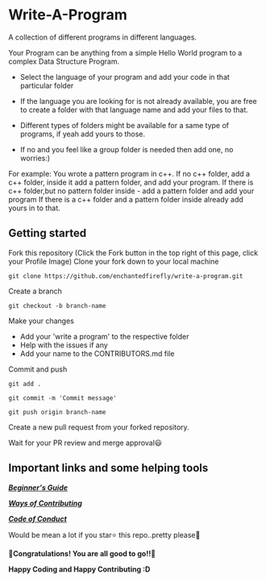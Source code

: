 # Write-A-Program
A collection of different programs in different languages.

Your Program can be anything from a simple Hello World program to a complex Data Structure Program.

* Select the language of your program and add your code in that particular folder
* If the language you are looking for is not already available, you are free to create a folder with that language name and add your files to that.

* Different types of folders might be available for a same type of programs, if yeah add yours to those. 
* If no and you feel like a group folder is needed then add one, no worries:)

For example:
      You wrote a pattern program in c++. 
       If no c++ folder, add a c++ folder, inside it add a pattern folder, and add your program.
       If there is c++ folder,but no pattern folder inside - add a pattern folder and add your program
       If there is a c++ folder and a pattern folder inside already add yours in to that.
   
## Getting started

Fork this repository (Click the Fork button in the top right of this page, click your Profile Image)
Clone your fork down to your local machine

    git clone https://github.com/enchantedfirefly/write-a-program.git

Create a branch

    git checkout -b branch-name

Make your changes
    
 - Add your 'write a program' to the respective folder
 - Help with the issues if any
 - Add your name to the CONTRIBUTORS.md file

Commit and push

    git add .

    git commit -m 'Commit message'

    git push origin branch-name

Create a new pull request from your forked repository.

Wait for your PR review and merge approval:smiley:


## Important links and some helping tools

[_**Beginner's Guide**_](BEGINNER_GUIDE.md)

[_**Ways of Contributing**_](CONTRIBUTING.md)

[_**Code of Conduct**_](CODE_OF_CONDUCT.md)


Would be mean a lot if you star⭐ this repo..pretty please💛

🎉**Congratulations! You are all good to go!!**🎉

**Happy Coding and Happy Contributing :D**

              
